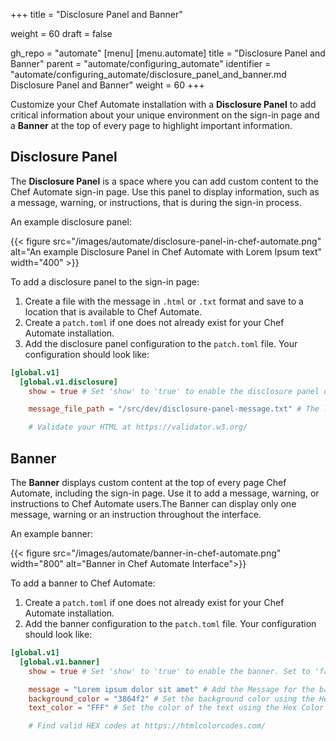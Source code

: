+++
title = "Disclosure Panel and Banner"

weight = 60
draft = false

gh_repo = "automate"
[menu]
  [menu.automate]
    title = "Disclosure Panel and Banner"
    parent = "automate/configuring_automate"
    identifier = "automate/configuring_automate/disclosure_panel_and_banner.md Disclosure Panel and Banner"
    weight = 60
+++

Customize your Chef Automate installation with a **Disclosure Panel** to add critical information about your unique environment on the sign-in page and a **Banner** at the top of every page to highlight important information.


## Disclosure Panel

The **Disclosure Panel** is a space where you can add custom content to the Chef Automate sign-in page. Use this panel to display information, such as a message, warning, or instructions, that is during the sign-in process.

An example disclosure panel:

{{< figure src="/images/automate/disclosure-panel-in-chef-automate.png" alt="An example Disclosure Panel in Chef Automate with Lorem Ipsum text" width="400" >}}

To add a disclosure panel to the sign-in page:

1. Create a file with the message in `.html` or `.txt` format and save to a location that is available to Chef Automate.
1. Create a `patch.toml` if one does not already exist for your Chef Automate installation.
1. Add the disclosure panel configuration to the `patch.toml` file. Your configuration should look like:

```toml
[global.v1]
  [global.v1.disclosure]
    show = true # Set 'show' to 'true' to enable the disclosure panel on the sign-in page. Set to 'false' to disable the disclosure panel. Default: false.

    message_file_path = "/src/dev/disclosure-panel-message.txt" # The location of the file containing the disclosure panel message.

    # Validate your HTML at https://validator.w3.org/
```

## Banner

The  **Banner** displays custom content at the top of every page Chef Automate, including the sign-in page. Use it to add a message, warning, or instructions to Chef Automate users.The Banner can display only one message, warning or an instruction throughout the interface.

An example banner:

{{< figure src="/images/automate/banner-in-chef-automate.png" width="800" alt="Banner in Chef Automate Interface">}}

To add a banner to Chef Automate:

1. Create a `patch.toml` if one does not already exist for your Chef Automate installation.
1. Add the banner configuration to the `patch.toml` file. Your configuration should look like:

```toml
[global.v1]
  [global.v1.banner]
    show = true # Set 'show' to 'true' to enable the banner. Set to 'false' to disable the banner. Default: false.

    message = "Lorem ipsum dolor sit amet" # Add the Message for the banner
    background_color = "3864f2" # Set the background color using the Hex Color Code (Do not add # to the code)
    text_color = "FFF" # Set the color of the text using the Hex Color Code (Do not add # to the code)

    # Find valid HEX codes at https://htmlcolorcodes.com/
```

